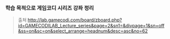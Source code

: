 ### 학습 목적으로 게임코디 시리즈 강좌 정리

> 출처  http://lab.gamecodi.com/board/zboard.php?id=GAMECODILAB_Lecture_series&page=2&sn1=&divpage=1&sn=off&ss=on&sc=on&select_arrange=headnum&desc=asc&no=62 

